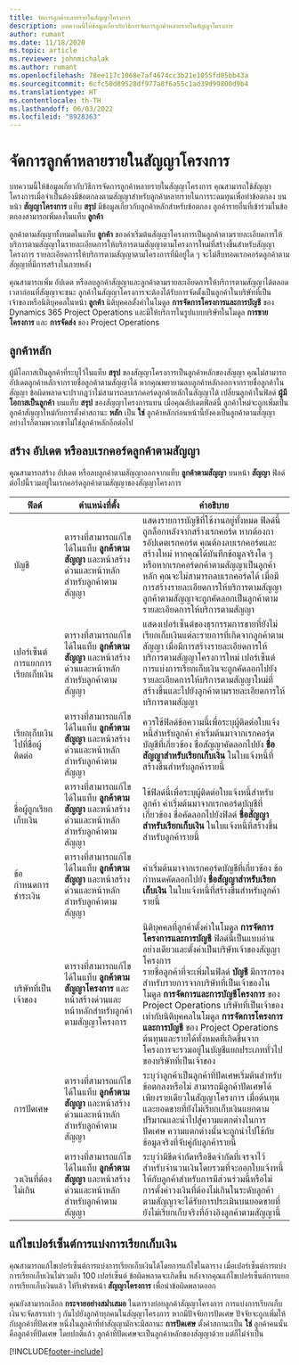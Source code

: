 ```yaml
---
title: จัดการลูกค้าหลายรายในสัญญาโครงการ
description: บทความนี้ให้ข้อมูลเกี่ยวกับวิธีการจัดการลูกค้าหลายรายในสัญญาโครงการ
author: rumant
ms.date: 11/18/2020
ms.topic: article
ms.reviewer: johnmichalak
ms.author: rumant
ms.openlocfilehash: 78ee117c1068e7af4674cc3b21e1055fd05bb43a
ms.sourcegitcommit: 6cfc50d89528df977a8f6a55c1ad39d99800d9b4
ms.translationtype: HT
ms.contentlocale: th-TH
ms.lasthandoff: 06/03/2022
ms.locfileid: "8928363"
---
```

# <a name="manage-multiple-customers-on-project-contracts"></a>จัดการลูกค้าหลายรายในสัญญาโครงการ

บทความนี้ให้ข้อมูลเกี่ยวกับวิธีการจัดการลูกค้าหลายรายในสัญญาโครงการ คุณสามารถใช้สัญญาโครงการเมื่อจำเป็นต้องมีข้อตกลงตามสัญญาสำหรับลูกค้าหลายรายในการระดมทุนเพื่อทำข้อตกลง บนหน้า **สัญญาโครงการ** แท็บ **สรุป** มีข้อมูลเกี่ยวกับลูกค้าหลักสำหรับข้อตกลง ลูกค้ารายอื่นที่เข้าร่วมในข้อตกลงสามารถเพิ่มลงในแท็บ **ลูกค้า**

ลูกค้าตามสัญญาทั้งหมดในแท็บ **ลูกค้า** ของค่าเริ่มต้นสัญญาโครงการเป็นลูกค้าตามรายละเอียดการให้บริการตามสัญญาในรายละเอียดการให้บริการตามสัญญาตามโครงการใหม่ที่สร้างขึ้นสำหรับสัญญาโครงการ รายละเอียดการให้บริการตามสัญญาตามโครงการที่มีอยู่ใด ๆ จะไม่สืบทอดเรกคอร์ดลูกค้าตามสัญญาที่มีการสร้างในภายหลัง

คุณสามารถเพิ่ม อัปเดต หรือลบลูกค้าสัญญาและลูกค้าตามรายละเอียดการให้บริการตามสัญญาได้ตลอดเวลาก่อนที่สัญญาจะชนะ ลูกค้าในสัญญาโครงการจะต้องได้รับการจัดตั้งเป็นลูกค้าในบริษัทที่เป็นเจ้าของหรือนิติบุคคลในหน้า **ลูกค้า** นิติบุคคลตั้งค่าในโมดูล **การจัดการโครงการและการบัญชี** ของ Dynamics 365 Project Operations และมีให้บริการในรูปแบบบริษัทในโมดูล **การขายโครงการ** และ **การจัดส่ง** ของ Project Operations

## <a name="primary-customers"></a>ลูกค้าหลัก

ผู้มีโอกาสเป็นลูกค้าที่ระบุไว้ในแท็บ **สรุป** ของสัญญาโครงการเป็นลูกค้าหลักของสัญญา คุณไม่สามารถอัปเดตลูกค้าหลักจากรายชื่อลูกค้าตามสัญญาได้ หากคุณพยายามลบลูกค้าหลักออกจากรายชื่อลูกค้าในสัญญา ข้อผิดพลาดจะปรากฎว่าไม่สามารถลบเรกคอร์ดลูกค้าหลักในสัญญาได้ เปลี่ยนลูกค้าในฟิลด์ **ผู้มีโอกาสเป็นลูกค้า** บนแท็บ **สรุป** ของสัญญาโครงการแทน เมื่อคุณอัปเดตฟิลด์นี้ ลูกค้าใหม่จะถูกเพิ่มเป็นลูกค้าสัญญาใหม่กับการตั้งค่าสถานะ **หลัก** เป็น **ใช่** ลูกค้าหลักก่อนหน้านี้ยังคงเป็นลูกค้าตามสัญญา อย่างไรก็ตามพวกเขาไม่ใช่ลูกค้าหลักอีกต่อไป

## <a name="create-update-or-delete-a-contract-customer-record"></a>สร้าง อัปเดต หรือลบเรกคอร์ดลูกค้าตามสัญญา

คุุณสามารถสร้าง อัปเดต หรือลบลูกค้าตามสัญญาออกจากแท็บ **ลูกค้าตามสัญญา** บนหน้า **สัญญา** ฟิลด์ต่อไปนี้รวมอยู่ในเรกคอร์ดลูกค้าตามสัญญาของสัญญาโครงการ

| **ฟิลด์** | **ตำแหน่งที่ตั้ง** | **คำอธิบาย** | 
| --- | --- | --- | 
| บัญชี | ตารางที่สามารถแก้ไขได้ในแท็บ **ลูกค้าตามสัญญา** และหน้าสร้างด่วนและหน้าหลักสำหรับลูกค้าตามสัญญา | แสดงรายการบัญชีที่ใช้งานอยู่ทั้งหมด ฟิลด์นี้ถูกล็อกหลังจากสร้างเรกคอร์ด หากต้องการอัปเดตเรกคอร์ด คุณต้องลบเรกคอร์ดและสร้างใหม่ หากคุณได้บันทึกข้อมูลจริงใด ๆ หรือหากเรกคอร์ดกค้าตามสัญญาเป็นลูกค้าหลัก คุณจะไม่สามารถลบเรกคอร์ดได้ เมื่อมีการสร้างรายละเอียดการให้บริการตามสัญญา ลูกค้าตามสัญญาจะถูกคัดลอกเป็นลูกค้าตามรายละเอียดการให้บริการตามสัญญา |
| เปอร์เซ็นต์การแยกการเรียกเก็บเงิน | ตารางที่สามารถแก้ไขได้ในแท็บ **ลูกค้าตามสัญญา** และหน้าสร้างด่วนและหน้าหลักสำหรับลูกค้าตามสัญญา | แสดงเปอร์เซ็นต์ของธุรกรรมการขายที่ยังไม่เรียกเก็บเงินแต่ละรายการที่เกิดจากลูกค้าตามสัญญา เมื่อมีการสร้างรายละเอียดการให้บริการตามสัญญาโครงการใหม่ เปอร์เซ็นต์การแบ่งการเรียกเก็บเงินจะถูกคัดลอกไปยังรายละเอียดการให้บริการตามสัญญาใหม่ที่สร้างขึ้นและไปยังลูกค้าตามรายละเอียดการให้บริการตามสัญญา |
| เรียกเก็บเงินไปที่ชื่อผู้ติดต่อ | ตารางที่สามารถแก้ไขได้ในแท็บ **ลูกค้าตามสัญญา** และหน้าสร้างด่วนและหน้าหลักสำหรับลูกค้าตามสัญญา | ควรใช้ฟิลด์ข้อความนี้เพื่อระบุผู้ติดต่อใบแจ้งหนี้สำหรับลูกค้า ค่าเริ่มต้นมาจากเรกคอร์ดบัญชีที่เกี่ยวข้อง ชื่อสัญญาคัดลอกไปยัง **ชื่อสัญญาสำหรับเรียกเก็บเงิน** ในใบแจ้งหนี้ที่สร้างขึ้นสำหรับลูกค้ารายนี้ |
| ชื่อผู้ถูกเรียกเก็บเงิน | ตารางที่สามารถแก้ไขได้ในแท็บ **ลูกค้าตามสัญญา** และหน้าสร้างด่วนและหน้าหลักสำหรับลูกค้าตามสัญญา | ใช้ฟิลด์นี้เพื่อระบุผู้ติดต่อใบแจ้งหนี้สำหรับลูกค้า ค่าเริ่มต้นมาจากเรกคอร์ดบัญชีที่เกี่ยวข้อง ชื่อคัดลอกไปยังฟิลด์ **ชื่อสัญญาสำหรับเรียกเก็บเงิน** ในใบแจ้งหนี้ที่สร้างขึ้นสำหรับลูกค้ารายนี้ |
| ข้อกำหนดการชำระเงิน | ตารางที่สามารถแก้ไขได้ในแท็บ **ลูกค้าตามสัญญา** และหน้าสร้างด่วนและหน้าหลักสำหรับลูกค้าตามสัญญา | ค่าเริ่มต้นมาจากเรกคอร์ดบัญชีที่เกี่ยวข้อง ข้อกำหนดคัดลอกไปยัง **ชื่อสัญญาสำหรับเรียกเก็บเงิน** ในใบแจ้งหนี้ที่สร้างขึ้นสำหรับลูกค้ารายนี้ |
| บริษัทที่เป็นเจ้าของ | ตารางที่สามารถแก้ไขได้ในแท็บ **ลูกค้าตามสัญญาโครงการ** และหน้าสร้างด่วนและหน้าหลักสำหรับลูกค้าตามสัญญาโครงการ | นิติบุคคลที่ลูกค้าตั้งค่าในโมดูล **การจัดการโครงการและการบัญชี** ฟิลด์นี้เป็นแบบอ่านอย่างเดียวและตั้งค่าเป็นบริษัทเจ้าของสัญญาโครงการ</br>รายชื่อลูกค้าที่จะเพิ่มในฟิลด์ **บัญชี** มีการกรองสำหรับรายการจากบริษัทที่เป็นเจ้าของในโมดูล **การจัดการและการบัญชีโครงการ** ของ Project Operations บริษัทที่เป็นเจ้าของเท่ากับนิติบุคคลในโมดูล **การจัดการโครงการและการบัญชี** ของ Project Operations ต้นทุนและรายได้ทั้งหมดที่เกิดขึ้นจากโครงการจะรวมอยู่ในบัญชีแยกประเภททั่วไปของบริษัทที่เป็นเจ้าของ |
| การปัดเศษ | ตารางที่สามารถแก้ไขได้ในแท็บ **ลูกค้าตามสัญญา** และหน้าสร้างด่วนและหน้าหลักสำหรับลูกค้าตามสัญญา | ระบุว่าลูกค้าเป็นลูกค้าที่ปัดเศษเริ่มต้นสำหรับข้อตกลงหรือไม่ สามารถมีลูกค้าปัดเศษได้เพียงรายเดียวในสัญญาโครงการ เมื่อต้นทุนและยอดขายที่ยังไม่เรียกเก็บเงินแยกตามปริมาณและนำไปสู่ความแตกต่างในการปัดเศษ ความแตกต่างนั้นจะถูกนำไปใช้กับข้อมูลจริงที่จับคู่กับลูกค้ารายนี้ |
| วงเงินที่ต้องไม่เกิน | ตารางที่สามารถแก้ไขได้ในแท็บ **ลูกค้าตามสัญญา** และหน้าสร้างด่วนและหน้าหลักสำหรับลูกค้าตามสัญญา | ระบุว่ามีขีดจำกัดหรือขีดจำกัดที่เจรจาไว้สำหรับจำนวนเงินโดยรวมที่จะออกใบแจ้งหนี้ให้กับลูกค้าสำหรับการมีส่วนร่วมนี้หรือไม่ การตั้งค่าวงเงินที่ต้องไม่เกินในระดับลูกค้าตามสัญญาจะได้รับการประเมินบนยอดขายที่ยังไม่เรียกเก็บจริงที่อ้างอิงลูกค้าตามสัญญานี้ |

## <a name="edit-billing-split-percentages"></a>แก้ไขเปอร์เซ็นต์การแบ่งการเรียกเก็บเงิน

คุณสามารถแก้ไขเปอร์เซ็นต์การแบ่งการเรียกเก็บเงินได้โดยการแก้ไขในตาราง เมื่อเปอร์เซ็นต์การแบ่งการเรียกเก็บเงินไม่รวมถึง 100 เปอร์เซ็นต์ ข้อผิดพลาดจะเกิดขึ้น หลังจากคุณแก้ไขเปอร์เซ็นต์การแยกการเรียกเก็บเงินแล้ว ให้รีเฟรชหน้า **สัญญาโครงการ** เพื่อนำข้อผิดพลาดออก

คุณยังสามารถเลือก **กระจายอย่างสม่ำเสมอ** ในตารางย่อยลูกค้าสัญญาโครงการ การแบ่งการเรียกเก็บเงินจะจัดสรรเท่า ๆ กันไปยังลูกค้าทุกคนในสัญญาโครงการ หากมีปัจจัยการปัดเศษ ปัจจัยจะถูกเพิ่มให้กับลูกค้าที่ปัดเศษ หนึ่งในลูกค้าที่ทำสัญญามักจะมีสถานะ **การปัดเศษ** ตั้งค่าสถานะเป็น **ใช่** ลูกค้าคนนั้นคือลูกค้าที่ปัดเศษ โดยปกติแล้ว ลูกค้าที่ปัดเศษจะเป็นลูกค้าหลักของสัญญาด้วย แต่ก็ไม่จำเป็น


[!INCLUDE[footer-include](../includes/footer-banner.md)]